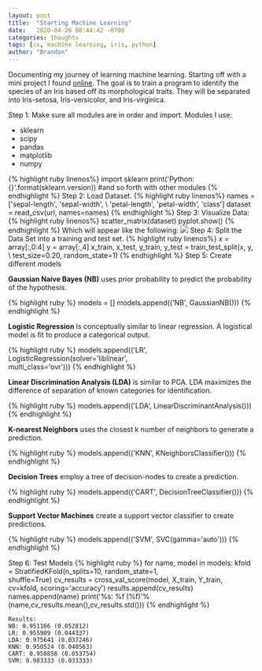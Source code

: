 ```yaml
---
layout: post
title:  "Starting Machine Learning"
date:   2020-04-26 00:44:42 -0700
categories: thoughts
tags: [cs, machine learning, iris, python]
author: "Brandon"
---
```

Documenting my journey of learning machine learning. Starting off with a mini project I found <a href = "https://machinelearningmastery.com/machine-learning-in-python-step-by-step/">online</a>. The goal is to train a program to identify the species of an Iris based off its morphological traits. They will be separated into Iris-setosa, Iris-versicolor, and Iris-virginica.

Step 1: Make sure all modules are in order and import. Modules I use:
<ul>
<li>sklearn</li>
<li>scipy</li>
<li>pandas</li>
<li>matplotlib</li>
<li>numpy</li>
</ul>
{% highlight ruby linenos%}
import sklearn
print('Python: {}'.format(sklearn.version))
#and so forth with other modules
{% endhighlight %}
Step 2: Load Dataset.
{% highlight ruby linenos%}
names = ['sepal-length', 'sepal-width', \
'petal-length', 'petal-width', 'class']
dataset = read_csv(url, names=names)
{% endhighlight %}
Step 3: Visualize Data:
{% highlight ruby linenos%}
scatter_matrix(dataset)
pyplot.show()
{% endhighlight %}
Which will appear like the following:
<img src="{{ 'assets/img/iris_visualize_data.png' | relative_url }}">
Step 4: Split the Data Set into a training and test set.
{% highlight ruby linenos%}
x = array[:,0:4]
y = array[:,4]
x_train, x_test, y_train, y_test = train_test_split(x, y, \
  test_size=0.20, random_state=1)
{% endhighlight %}
Step 5: Create different models

<b>Gaussian Naive Bayes (NB)</b> uses prior probability to predict the probability of the hypothesis.

{% highlight ruby %}
models = []
models.append(('NB', GaussianNB()))
{% endhighlight %}

<b>Logistic Regression</b> is conceptually similar to linear regression. A logistical model is fit to produce a categorical output.

{% highlight ruby %}
models.append(('LR', LogisticRegression(solver='liblinear', \
multi_class='ovr')))
{% endhighlight %}

<b>Linear Discrimination Analysis (LDA)</b> is similar to PCA. LDA maximizes the difference of separation of known categories for identification.

{% highlight ruby %}
models.append(('LDA', LinearDiscriminantAnalysis()))
{% endhighlight %}

<b>K-nearest Neighbors</b> uses the closest k number of neighbors to generate a prediction.

{% highlight ruby %}
models.append(('KNN', KNeighborsClassifier()))
{% endhighlight %}

<b>Decision Trees</b> employ a tree of decision-nodes to create a prediction.

{% highlight ruby %}
models.append(('CART', DecisionTreeClassifier()))
{% endhighlight %}

<b>Support Vector Machines</b> create a support vector classifier to create predictions.

{% highlight ruby %}
models.append(('SVM', SVC(gamma='auto')))
{% endhighlight %}

Step 6: Test Models
{% highlight ruby %}
for name, model in models:
	kfold = StratifiedKFold(n_splits=10, random_state=1,\
        shuffle=True)
	cv_results = cross_val_score(model, X_train, Y_train,\
        cv=kfold, scoring='accuracy')
	results.append(cv_results)
	names.append(name)
	print('%s: %f (%f)'%(name,cv_results.mean(),cv_results.std()))
{% endhighlight %}

`Results:` <br>
`NB: 0.951166 (0.052812)`<br>
`LR: 0.955909 (0.044337)`<br>
`LDA: 0.975641 (0.037246)`<br>
`KNN: 0.950524 (0.040563)`<br>
`CART: 0.958858 (0.053754)`<br>
`SVM: 0.983333 (0.033333)`
